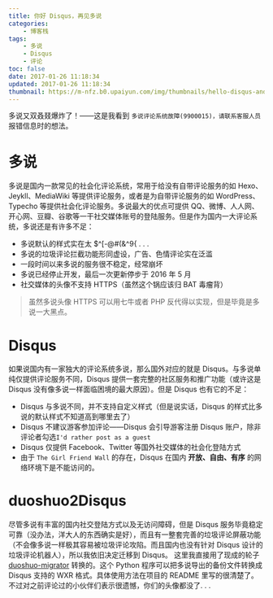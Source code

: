 ```yaml
---
title: 你好 Disqus，再见多说
categories:
    - 博客栈
tags:
    - 多说
    - Disqus
    - 评论
toc: false
date: 2017-01-26 11:18:34
updated: 2017-01-26 11:18:34
thumbnail: https://m-nfz.b0.upaiyun.com/img/thumbnails/hello-disqus-and-goodbye-duoshuo.png!blogth
---
```


多说又双叒叕爆炸了！——这是我看到 `多说评论系统故障(9900015)，请联系客服人员` 报错信息时的想法。

<!--more-->

# 多说

多说是国内一款常见的社会化评论系统，常用于给没有自带评论服务的如 Hexo、Jeykll、MediaWiki 等提供评论服务，或者是为自带评论服务的如 WordPress、Typecho 等提供社会化评论服务。多说最大的优点可提供 QQ、微博、人人网、开心网、豆瓣、谷歌等一干社交媒体账号的登陆服务。但是作为国内一大评论系统，多说还是有许多不足：

- 多说默认的样式实在太 $^[-@#(&^9{ . . .
- 多说的垃圾评论拦截功能形同虚设，广告、色情评论实在泛滥
- 一段时间以来多说的服务很不稳定，经常崩坏
- 多说已经停止开发，最后一次更新停步于 2016 年 5 月
- 社交媒体的头像不支持 HTTPS（虽然这个锅应该归 BAT 毒瘤背）

> 虽然多说头像 HTTPS 可以用七牛或者 PHP 反代得以实现，但是毕竟是多说一大黑点。

# Disqus

如果说国内有一家独大的评论系统多说，那么国外对应的就是 Disqus。与多说单纯仅提供评论服务不同，Disqus 提供一套完整的社区服务和推广功能（或许这是 Disqus 没有像多说一样面临困境的最大原因）。但是 Disqus 也有它的不足：

- Disqus 与多说不同，并不支持自定义样式（但是说实话，Disqus 的样式比多说的默认样式不知道高到哪里去了）
- Disqus 不建议游客参加评论——Disqus 会引导游客注册 Disqus 账户，除非评论者勾选`I'd rather post as a guest`
- Disqus 仅提供 Facebook、Twitter 等国外社交媒体的社会化登陆方式
- 由于 `The Girl Friend Wall` 的存在，Disqus 在国内 **开放、自由、有序** 的网络环境下是不能访问的。

# duoshuo2Disqus

尽管多说有丰富的国内社交登陆方式以及无访问障碍，但是 Disqus 服务毕竟稳定可靠（没办法，洋大人的东西确实是好），而且有一整套完善的垃圾评论屏蔽功能（不会像多说一样极其容易被垃圾评论攻陷。而且国内也没有针对 Disqus 设计的垃圾评论机器人），所以我依旧决定迁移到 Disqus。
这里我直接用了现成的轮子 [duoshuo-migrator](https://github.com/JamesPan/duoshuo-migrator) 转换的。这个 Python 程序可以把多说导出的备份文件转换成 Disqus 支持的 WXR 格式。具体使用方法在项目的 README 里写的很清楚了。
不过对之前评论过的小伙伴们表示很遗憾，你们的头像都没了. . .
